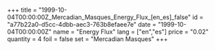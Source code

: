 +++
title = "1999-10-04T00:00:00Z_Mercadian_Masques_Energy_Flux_[en_es]_false"
id = "a77b22a0-d5cc-4dbb-aec3-763b8efaee7e"
date = "1999-10-04T00:00:00Z"
name = "Energy Flux"
lang = ["en","es"]
price = "0.02"
quantity = 4
foil = false
set = "Mercadian Masques"
+++
